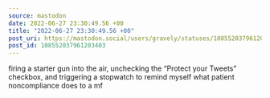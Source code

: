```yaml
---
source: mastodon
date: 2022-06-27 23:30:49.56 +00
title: "2022-06-27 23:30:49.56 +00"
post_uri: https://mastodon.social/users/gravely/statuses/108552037961203403
post_id: 108552037961203403
---
```

firing a starter gun into the air, unchecking the “Protect your Tweets” checkbox, and triggering a stopwatch to remind myself what patient noncompliance does to a mf


